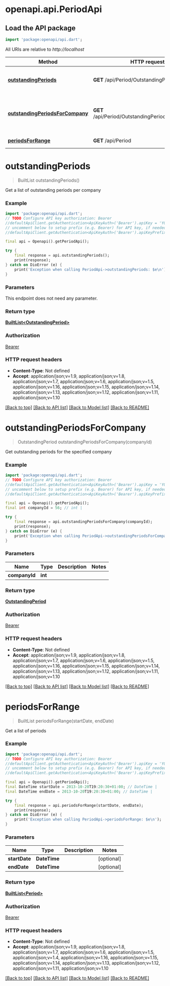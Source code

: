 # openapi.api.PeriodApi

## Load the API package
```dart
import 'package:openapi/api.dart';
```

All URIs are relative to *http://localhost*

Method | HTTP request | Description
------------- | ------------- | -------------
[**outstandingPeriods**](PeriodApi.md#outstandingperiods) | **GET** /api/Period/OutstandingPeriods | Get a list of outstanding periods per company
[**outstandingPeriodsForCompany**](PeriodApi.md#outstandingperiodsforcompany) | **GET** /api/Period/OutstandingPeriods/{CompanyId} | Get outstanding periods for the specified company
[**periodsForRange**](PeriodApi.md#periodsforrange) | **GET** /api/Period | Get a list of periods


# **outstandingPeriods**
> BuiltList<OutstandingPeriod> outstandingPeriods()

Get a list of outstanding periods per company

### Example
```dart
import 'package:openapi/api.dart';
// TODO Configure API key authorization: Bearer
//defaultApiClient.getAuthentication<ApiKeyAuth>('Bearer').apiKey = 'YOUR_API_KEY';
// uncomment below to setup prefix (e.g. Bearer) for API key, if needed
//defaultApiClient.getAuthentication<ApiKeyAuth>('Bearer').apiKeyPrefix = 'Bearer';

final api = Openapi().getPeriodApi();

try {
    final response = api.outstandingPeriods();
    print(response);
} catch on DioError (e) {
    print('Exception when calling PeriodApi->outstandingPeriods: $e\n');
}
```

### Parameters
This endpoint does not need any parameter.

### Return type

[**BuiltList&lt;OutstandingPeriod&gt;**](OutstandingPeriod.md)

### Authorization

[Bearer](../README.md#Bearer)

### HTTP request headers

 - **Content-Type**: Not defined
 - **Accept**: application/json;v=1.9, application/json;v=1.8, application/json;v=1.7, application/json;v=1.6, application/json;v=1.5, application/json;v=1.16, application/json;v=1.15, application/json;v=1.14, application/json;v=1.13, application/json;v=1.12, application/json;v=1.11, application/json;v=1.10

[[Back to top]](#) [[Back to API list]](../README.md#documentation-for-api-endpoints) [[Back to Model list]](../README.md#documentation-for-models) [[Back to README]](../README.md)

# **outstandingPeriodsForCompany**
> OutstandingPeriod outstandingPeriodsForCompany(companyId)

Get outstanding periods for the specified company

### Example
```dart
import 'package:openapi/api.dart';
// TODO Configure API key authorization: Bearer
//defaultApiClient.getAuthentication<ApiKeyAuth>('Bearer').apiKey = 'YOUR_API_KEY';
// uncomment below to setup prefix (e.g. Bearer) for API key, if needed
//defaultApiClient.getAuthentication<ApiKeyAuth>('Bearer').apiKeyPrefix = 'Bearer';

final api = Openapi().getPeriodApi();
final int companyId = 56; // int | 

try {
    final response = api.outstandingPeriodsForCompany(companyId);
    print(response);
} catch on DioError (e) {
    print('Exception when calling PeriodApi->outstandingPeriodsForCompany: $e\n');
}
```

### Parameters

Name | Type | Description  | Notes
------------- | ------------- | ------------- | -------------
 **companyId** | **int**|  | 

### Return type

[**OutstandingPeriod**](OutstandingPeriod.md)

### Authorization

[Bearer](../README.md#Bearer)

### HTTP request headers

 - **Content-Type**: Not defined
 - **Accept**: application/json;v=1.9, application/json;v=1.8, application/json;v=1.7, application/json;v=1.6, application/json;v=1.5, application/json;v=1.16, application/json;v=1.15, application/json;v=1.14, application/json;v=1.13, application/json;v=1.12, application/json;v=1.11, application/json;v=1.10

[[Back to top]](#) [[Back to API list]](../README.md#documentation-for-api-endpoints) [[Back to Model list]](../README.md#documentation-for-models) [[Back to README]](../README.md)

# **periodsForRange**
> BuiltList<Period> periodsForRange(startDate, endDate)

Get a list of periods

### Example
```dart
import 'package:openapi/api.dart';
// TODO Configure API key authorization: Bearer
//defaultApiClient.getAuthentication<ApiKeyAuth>('Bearer').apiKey = 'YOUR_API_KEY';
// uncomment below to setup prefix (e.g. Bearer) for API key, if needed
//defaultApiClient.getAuthentication<ApiKeyAuth>('Bearer').apiKeyPrefix = 'Bearer';

final api = Openapi().getPeriodApi();
final DateTime startDate = 2013-10-20T19:20:30+01:00; // DateTime | 
final DateTime endDate = 2013-10-20T19:20:30+01:00; // DateTime | 

try {
    final response = api.periodsForRange(startDate, endDate);
    print(response);
} catch on DioError (e) {
    print('Exception when calling PeriodApi->periodsForRange: $e\n');
}
```

### Parameters

Name | Type | Description  | Notes
------------- | ------------- | ------------- | -------------
 **startDate** | **DateTime**|  | [optional] 
 **endDate** | **DateTime**|  | [optional] 

### Return type

[**BuiltList&lt;Period&gt;**](Period.md)

### Authorization

[Bearer](../README.md#Bearer)

### HTTP request headers

 - **Content-Type**: Not defined
 - **Accept**: application/json;v=1.9, application/json;v=1.8, application/json;v=1.7, application/json;v=1.6, application/json;v=1.5, application/json;v=1.4, application/json;v=1.16, application/json;v=1.15, application/json;v=1.14, application/json;v=1.13, application/json;v=1.12, application/json;v=1.11, application/json;v=1.10

[[Back to top]](#) [[Back to API list]](../README.md#documentation-for-api-endpoints) [[Back to Model list]](../README.md#documentation-for-models) [[Back to README]](../README.md)

